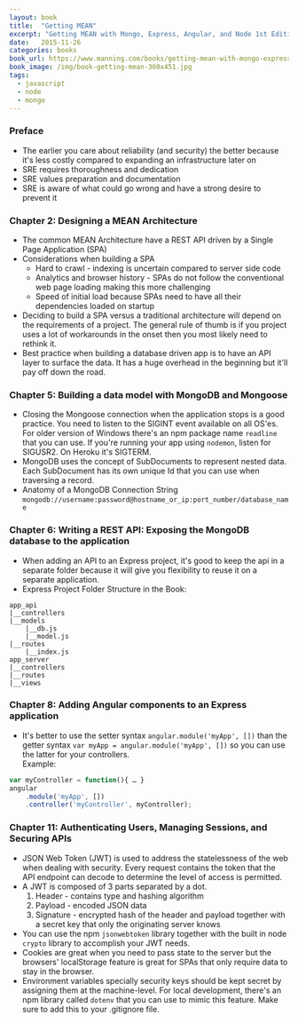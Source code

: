 ```yaml
---
layout: book
title:  "Getting MEAN"
excerpt: "Getting MEAN with Mongo, Express, Angular, and Node 1st Edition"
date:   2015-11-26
categories: books
book_url: https://www.manning.com/books/getting-mean-with-mongo-express-angular-and-node
book_image: /img/book-getting-mean-360x451.jpg
tags:
  - javascript
  - node
  - mongo
---
```


### Preface
* The earlier you care about reliability (and security) the better because it's less costly compared to expanding an infrastructure later on
* SRE requires thoroughness and dedication
* SRE values preparation and documentation
* SRE is aware of what could go wrong and have a strong desire to prevent it
<p></p>


### Chapter 2:  Designing a MEAN Architecture
* The common MEAN Architecture have a REST API driven by a Single Page Application (SPA)
* Considerations when building a SPA
    -  Hard to crawl - indexing is uncertain compared to server side code
    -  Analytics and browser history - SPAs do not follow the conventional web page loading making this more challenging
    -  Speed of initial load because SPAs need to have all their dependencies loaded on startup
* Deciding to build a SPA versus a traditional architecture will depend on the requirements of a project. The general rule of thumb is if you project uses a lot of workarounds in the onset then you most likely need to rethink it. 
* Best practice when building a database driven app is to have an API layer to surface the data.  It has a huge overhead in the beginning but it'll pay off down the road.
<p></p>

### Chapter 5:  Building a data model with MongoDB and Mongoose
* Closing the Mongoose connection when the application stops is a good practice.  You need to listen to the SIGINT event available on all OS'es.  For older version of Windows there's an npm package name `readline` that you can use.  If you're running your app using `nodemon`, listen for SIGUSR2.  On Heroku it's SIGTERM.
* MongoDB uses the concept of SubDocuments to represent nested data.  Each SubDocument has its own unique Id that you can use when traversing a record.
* Anatomy of a MongoDB Connection String  
`mongodb://username:password@hostname_or_ip:port_number/database_name`
<p></p>

### Chapter 6:  Writing a REST API: Exposing the MongoDB database to the application
* When adding an API to an Express project, it's good to keep the api in a separate folder because it will give you flexibility to reuse it on a separate application.
* Express Project Folder Structure in the Book:  
```
app_api  
|__controllers  
|__models  
    |__db.js  
    |__model.js  
|__routes  
    |__index.js  
app_server  
|__controllers  
|__routes  
|__views
```
<p></p>

### Chapter 8:  Adding Angular components to an Express application
* It's better to use the setter syntax `angular.module('myApp', [])` than the getter syntax `var myApp = angular.module('myApp', [])` so you can use the latter for your controllers.  
Example:   
```javascript
var myController = function(){ … }  
angular  
    .module('myApp', [])  
    .controller('myController', myController);
```
<p></p>

### Chapter 11:  Authenticating Users, Managing Sessions, and Securing APIs
* JSON Web Token (JWT) is used to address the statelessness of the web when dealing with security.  Every request contains the token that the API endpoint can decode to determine the level of access is permitted.
* A JWT is composed of 3 parts separated by a dot.
    1.  Header - contains type and hashing algorithm
    2.  Payload - encoded JSON data
    3.  Signature - encrypted hash of the header and payload together with a secret key that only the originating server knows
* You can use the npm `jsonwebtoken` library together with the built in node `crypto` library to accomplish your JWT needs.
* Cookies are great when you need to pass state to the server but the browsers' localStorage feature is great for SPAs that only require data to stay in the browser.
* Environment variables specially security keys should be kept secret by assigning them at the machine-level.  For local development, there's an npm library called `dotenv` that you can use to mimic this feature.  Make sure to add this to your .gitignore file.
